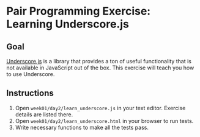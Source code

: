 # Pair Programming Exercise: Learning Underscore.js

## Goal

[Underscore.js](http://underscorejs.org/) is a library that provides
a ton of useful functionality that is not available in JavaScript
out of the box. This exercise will teach you how to use Underscore.

## Instructions

1. Open `week01/day2/learn_underscore.js` in your text editor. Exercise details are listed there.
1. Open `week01/day2/learn_underscore.html` in your browser to run tests.
1. Write necessary functions to make all the tests pass.
